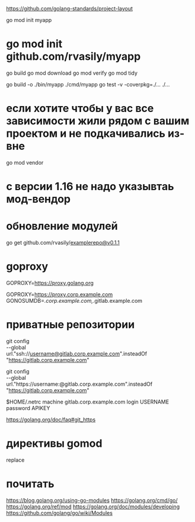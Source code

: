 https://github.com/golang-standards/project-layout


go mod init myapp
# go mod init github.com/rvasily/myapp
go build
go mod download
go mod verify
go mod tidy

go build  -o ./bin/myapp ./cmd/myapp
go test -v -coverpkg=./... ./...

# если хотите чтобы у вас все зависимости жили рядом с вашим проектом и не подкачивались из-вне
go mod vendor
# с версии 1.16 не надо указывтаь мод-вендор

# обновление модулей
go get github.com/rvasily/examplerepo@v0.1.1

# goproxy
GOPROXY=https://proxy.golang.org

GOPROXY=https://proxy.corp.example.com
GONOSUMDB=*.corp.example.com,*.gitlab.example.com

# приватные репозитории
git config \
    --global \
    url."ssh://username@gitlab.corp.example.com".insteadOf "https://gitlab.corp.example.com"

git config \
    --global \
    url."https://username:<access-token>@gitlab.corp.example.com".insteadOf "https://gitlab.corp.example.com"

$HOME/.netrc
machine gitlab.corp.example.com login USERNAME password APIKEY

https://golang.org/doc/faq#git_https

# директивы gomod
replace

# почитать 
https://blog.golang.org/using-go-modules
https://golang.org/cmd/go/
https://golang.org/ref/mod
https://golang.org/doc/modules/developing
https://github.com/golang/go/wiki/Modules
